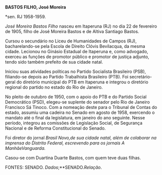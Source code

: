 **BASTOS FILHO, José Moreira**

\*sen. RJ 1958-1959.

*José Moreira Bastos Filho* nasceu em Itaperuna (RJ) no dia 22 de
fevereiro de 1905, filho de José Moreira Bastos e de Altiva Santiago
Bastos.

Cursou o secundário no Liceu de Humanidades de Campos (RJ),
bacharelando-se pela Escola de Direito Clóvis Bevilacqua, da mesma
cidade. Lecionou no Ginásio Estadual de Itaperuna e, como advogado,
exerceu as funções de promotor público e promotor de justiça adjunto,
tendo sido também prefeito de sua cidade natal.

Iniciou suas atividades políticas no Partido Socialista Brasileiro
(PSB), filiando-se depois ao Partido Trabalhista Brasileiro (PTB). Foi
secretário-geral do diretório municipal do PTB em Itaperuna e integrou o
diretório regional do partido no estado do Rio de Janeiro.

No pleito de outubro de 1950, com o apoio do PTB e do Partido Social
Democrático (PSD), elegeu-se suplente do senador pelo Rio de Janeiro
Francisco Sá Tinoco. Com a nomeação deste para o Tribunal de Contas do
estado, assumiu uma cadeira no Senado em agosto de 1958, exercendo o
mandato até o final da legislatura, em janeiro do ano seguinte. Nesse
período, integrou as comissões de Legislação Social, de Segurança
Nacional e de Reforma Constitucional do Senado.

Foi diretor do jornal *Brasil Novo,*de sua cidade natal, além de
colaborar na imprensa do Distrito Federal, escrevendo para os jornais *A
Manhã*e*Vanguarda.*

Casou-se com Duartina Duarte Bastos, com quem teve duas filhas.

FONTES: SENADO. *Dados*;**SENADO.*Relação*.

 
